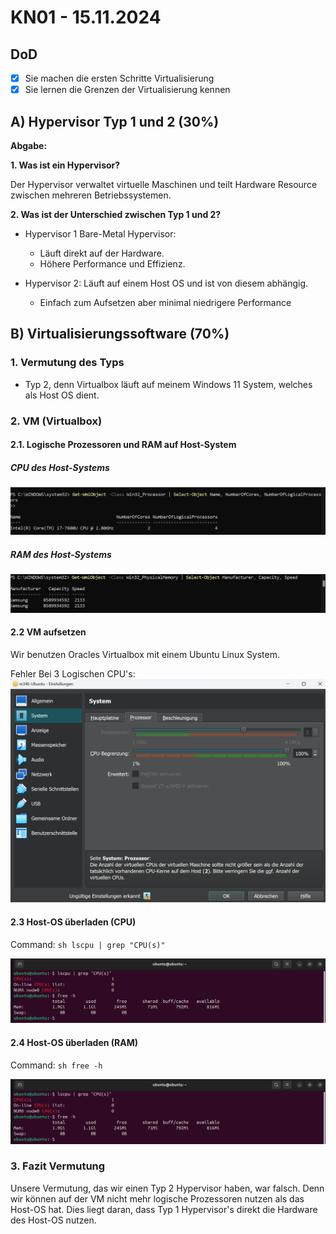 # KN01 - 15.11.2024

## DoD

- [x] Sie machen die ersten Schritte Virtualisierung
- [x] Sie lernen die Grenzen der Virtualisierung kennen

## A) Hypervisor Typ 1 und 2 (30%)

**Abgabe:**

**1. Was ist ein Hypervisor?**

Der Hypervisor verwaltet virtuelle Maschinen und teilt Hardware Resource zwischen mehreren Betriebssystemen.

**2. Was ist der Unterschied zwischen Typ 1 und 2?**

- Hypervisor 1 Bare-Metal Hypervisor:
  - Läuft direkt auf der Hardware.
  - Höhere Performance und Effizienz.

- Hypervisor 2: Läuft auf einem Host OS und ist von diesem abhängig.

  - Einfach zum Aufsetzen aber minimal niedrigere Performance

## B) Virtualisierungssoftware (70%)

### 1. Vermutung des Typs

- Typ 2, denn Virtualbox läuft auf meinem Windows 11 System, welches als Host OS dient.

### 2. VM (Virtualbox)

#### 2.1. Logische Prozessoren und RAM auf Host-System

##### CPU des Host-Systems

  ![CPU des Host-Systems](../../Images/KN01/CPU-Host.png)

##### RAM des Host-Systems

  ![RAM des Host-Systems](../../Images/KN01/RAM-Host.png)

#### 2.2 VM aufsetzen

Wir benutzen Oracles Virtualbox mit einem Ubuntu Linux System.

Fehler Bei 3 Logischen CPU's:
![Fehlermeldung der Virtualbox](../../Images/KN01/Error-CPUs.png)

#### 2.3 Host-OS überladen (CPU)

Command: ```sh lscpu | grep "CPU(s)"```

![Ubuntu VM Terminal](../../Images/KN01/VM-Screenshot.png)

#### 2.4 Host-OS überladen (RAM)

Command: ```sh free -h```

![Ubuntu VM Terminal](../../Images/KN01/VM-Screenshot.png)

### 3. Fazit Vermutung

Unsere Vermutung, das wir einen Typ 2 Hypervisor haben, war falsch. Denn wir können auf der VM nicht mehr logische Prozessoren nutzen als das Host-OS hat. Dies liegt daran, dass Typ 1 Hypervisor's direkt die Hardware des Host-OS nutzen.

